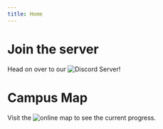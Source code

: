 ```yaml
---
title: Home
---
```


# Join the server 
Head on over to our ![Discord](https://discord.gg/ZffVn7k) Server!

# Campus Map
Visit the ![online map](https://map.qucraft.me) to see the current progress.